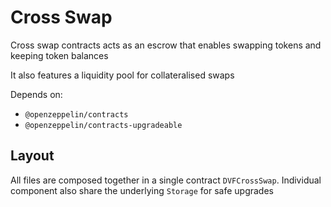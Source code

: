 # Cross Swap

Cross swap contracts acts as an escrow that enables swapping tokens and keeping token balances

It also features a liquidity pool for collateralised swaps

Depends on:

- `@openzeppelin/contracts`
- `@openzeppelin/contracts-upgradeable`

## Layout

All files are composed together in a single contract `DVFCrossSwap`. Individual component also share the underlying `Storage` for safe upgrades